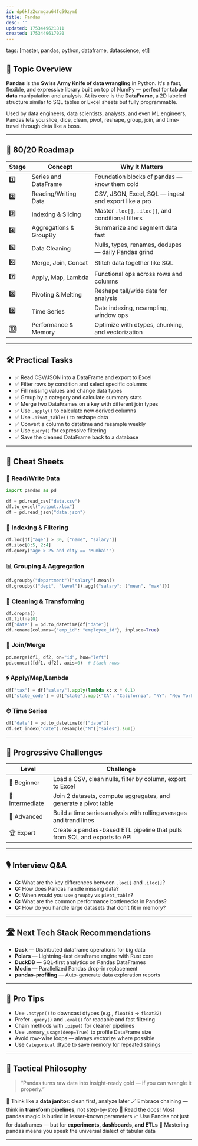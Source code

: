 ```yaml
---
id: dp6kfz2crmgau64fq59zym6
title: Pandas
desc: ''
updated: 1753449621811
created: 1753449617020
---
```

tags: [master, pandas, python, dataframe, datascience, etl]

## 📌 Topic Overview

**Pandas** is the **Swiss Army Knife of data wrangling** in Python. It's a fast, flexible, and expressive library built on top of NumPy — perfect for **tabular data** manipulation and analysis. At its core is the **DataFrame**, a 2D labeled structure similar to SQL tables or Excel sheets but fully programmable.

Used by data engineers, data scientists, analysts, and even ML engineers, Pandas lets you slice, dice, clean, pivot, reshape, group, join, and time-travel through data like a boss.

---

## 🚀 80/20 Roadmap

| Stage | Concept                     | Why It Matters                                              |
|-------|-----------------------------|-------------------------------------------------------------|
| 1️⃣    | Series and DataFrame        | Foundation blocks of pandas — know them cold                |
| 2️⃣    | Reading/Writing Data        | CSV, JSON, Excel, SQL — ingest and export like a pro        |
| 3️⃣    | Indexing & Slicing          | Master `.loc[]`, `.iloc[]`, and conditional filters         |
| 4️⃣    | Aggregations & GroupBy      | Summarize and segment data fast                             |
| 5️⃣    | Data Cleaning               | Nulls, types, renames, dedupes — daily Pandas grind         |
| 6️⃣    | Merge, Join, Concat         | Stitch data together like SQL                               |
| 7️⃣    | Apply, Map, Lambda          | Functional ops across rows and columns                      |
| 8️⃣    | Pivoting & Melting          | Reshape tall/wide data for analysis                         |
| 9️⃣    | Time Series                 | Date indexing, resampling, window ops                       |
| 🔟     | Performance & Memory        | Optimize with dtypes, chunking, and vectorization           |

---

## 🛠️ Practical Tasks

- ✅ Read CSV/JSON into a DataFrame and export to Excel  
- ✅ Filter rows by condition and select specific columns  
- ✅ Fill missing values and change data types  
- ✅ Group by a category and calculate summary stats  
- ✅ Merge two DataFrames on a key with different join types  
- ✅ Use `.apply()` to calculate new derived columns  
- ✅ Use `.pivot_table()` to reshape data  
- ✅ Convert a column to datetime and resample weekly  
- ✅ Use `query()` for expressive filtering  
- ✅ Save the cleaned DataFrame back to a database

---

## 🧾 Cheat Sheets

### 📖 Read/Write Data

```python
import pandas as pd

df = pd.read_csv("data.csv")
df.to_excel("output.xlsx")
df = pd.read_json("data.json")
````

### 🎯 Indexing & Filtering

```python
df.loc[df["age"] > 30, ["name", "salary"]]
df.iloc[0:5, 2:4]
df.query("age > 25 and city == 'Mumbai'")
```

### 📊 Grouping & Aggregation

```python
df.groupby("department")["salary"].mean()
df.groupby(["dept", "level"]).agg({"salary": ["mean", "max"]})
```

### 🧹 Cleaning & Transforming

```python
df.dropna()
df.fillna(0)
df["date"] = pd.to_datetime(df["date"])
df.rename(columns={"emp_id": "employee_id"}, inplace=True)
```

### 🔗 Join/Merge

```python
pd.merge(df1, df2, on="id", how="left")
pd.concat([df1, df2], axis=0)  # Stack rows
```

### 🌀 Apply/Map/Lambda

```python
df["tax"] = df["salary"].apply(lambda x: x * 0.1)
df["state_code"] = df["state"].map({"CA": "California", "NY": "New York"})
```

### ⏱ Time Series

```python
df["date"] = pd.to_datetime(df["date"])
df.set_index("date").resample("M")["sales"].sum()
```

---

## 🎯 Progressive Challenges

| Level           | Challenge                                                                 |
| --------------- | ------------------------------------------------------------------------- |
| 🥉 Beginner     | Load a CSV, clean nulls, filter by column, export to Excel                |
| 🥈 Intermediate | Join 2 datasets, compute aggregates, and generate a pivot table           |
| 🥇 Advanced     | Build a time series analysis with rolling averages and trend lines        |
| 🏆 Expert       | Create a pandas-based ETL pipeline that pulls from SQL and exports to API |

---

## 🎙️ Interview Q\&A

* **Q:** What are the key differences between `.loc[]` and `.iloc[]`?
* **Q:** How does Pandas handle missing data?
* **Q:** When would you use `groupby` vs `pivot_table`?
* **Q:** What are the common performance bottlenecks in Pandas?
* **Q:** How do you handle large datasets that don’t fit in memory?

---

## 🛣️ Next Tech Stack Recommendations

* **Dask** — Distributed dataframe operations for big data
* **Polars** — Lightning-fast dataframe engine with Rust core
* **DuckDB** — SQL-first analytics on Pandas DataFrames
* **Modin** — Parallelized Pandas drop-in replacement
* **pandas-profiling** — Auto-generate data exploration reports

---

## 🧠 Pro Tips

* Use `.astype()` to downcast dtypes (e.g., `float64` → `float32`)
* Prefer `.query()` and `.eval()` for readable and fast filtering
* Chain methods with `.pipe()` for cleaner pipelines
* Use `.memory_usage(deep=True)` to profile DataFrame size
* Avoid row-wise loops — always vectorize where possible
* Use `Categorical` dtype to save memory for repeated strings

---

## 🧬 Tactical Philosophy

> “Pandas turns raw data into insight-ready gold — if you can wrangle it properly.”

🎯 Think like a **data janitor**: clean first, analyze later
🪄 Embrace chaining — think in **transform pipelines**, not step-by-step
🧠 Read the docs! Most pandas magic is buried in lesser-known parameters
📈 Use Pandas not just for dataframes — but for **experiments, dashboards, and ETLs**
🐼 Mastering pandas means you speak the universal dialect of tabular data

---
